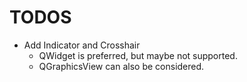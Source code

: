 # TODOS
  * Add Indicator and Crosshair
    * QWidget is preferred, but maybe not supported.
    * QGraphicsView can also be considered.
    
